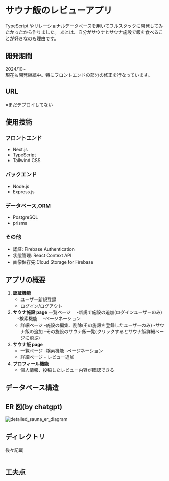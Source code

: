 # サウナ飯のレビューアプリ

TypeScript やリレーショナルデータベースを用いてフルスタックに開発してみたかったから作りました。
あとは、自分がサウナとサウナ施設で飯を食べることが好きなのも理由です。

## 開発期間

2024/10~
<br>
現在も開発継続中。特にフロントエンドの部分の修正を行なっています。

## URL

※まだデプロイしてない

## 使用技術

### フロントエンド

- Next.js
- TypeScript
- Tailwind CSS

### バックエンド

- Node.js
- Express.js

### データベース,ORM

- PostgreSQL
- prisma

### その他

- 認証: Firebase Authentication
- 状態管理: React Context API
- 画像保存先:Cloud Storage for Firebase

## アプリの概要

1. **認証機能**
   - ユーザー新規登録
   - ログイン/ログアウト
2. **サウナ施設 page**
   一覧ページ
   　-新規で施設の追加(ログインユーザーのみ)
   　-検索機能
   　-ページネーション
   - 詳細ページ -施設の編集、削除(その施設を登録したユーザーのみ) -サウナ飯の追加 -その施設のサウナ飯一覧(クリックするとサウナ飯詳細ページに飛ぶ)
3. **サウナ飯 page**
   - 一覧ページ -検索機能 -ページネーション
   - 詳細ページ - レビュー追加
4. **プロフィール機能**
   - 個人情報、投稿したレビュー内容が確認できる

## データベース構造

## ER 図(by chatgpt)

![detailed_sauna_er_diagram](https://github.com/user-attachments/assets/efb47bed-fe17-4fbe-a0cf-cb1fd819e973)

## ディレクトリ

後々記載

```

```

## 工夫点

###
